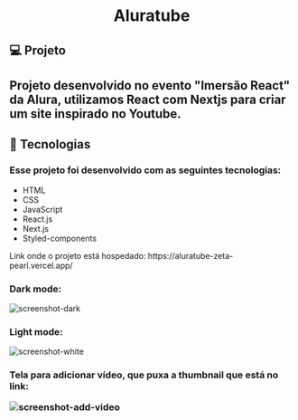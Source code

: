 <h1 align="center">Aluratube</h1>

<h2>💻 Projeto</h2>
<h2>Projeto desenvolvido no evento "Imersão React" da Alura, utilizamos React com Nextjs para criar um site inspirado no Youtube.</h2>

<h2>🚀 Tecnologias</h2>
<h3>Esse projeto foi desenvolvido com as seguintes tecnologias:</h3>

<ul>
  <li>HTML</li>
  <li>CSS</li>
  <li>JavaScript</li>
  <li>React.js</li>
  <li>Next.js</li>
  <li>Styled-components</li>
</ul>

<p>Link onde o projeto está hospedado: https://aluratube-zeta-pearl.vercel.app/</p>


<h3>Dark mode:</h3>


![screenshot-dark](https://user-images.githubusercontent.com/97999133/204936899-451f85b3-d04f-411b-a502-f65aeacdef39.png)

<h3>Light mode:</h3>

![screenshot-white](https://user-images.githubusercontent.com/97999133/204936903-d821b472-112b-4320-903e-74faf6e77b49.png)

<h3> Tela para adicionar vídeo, que puxa a thumbnail que está no link:

![screenshot-add-video](https://user-images.githubusercontent.com/97999133/204937231-eb209390-b9d5-44e2-8de1-65df33298e15.png)
